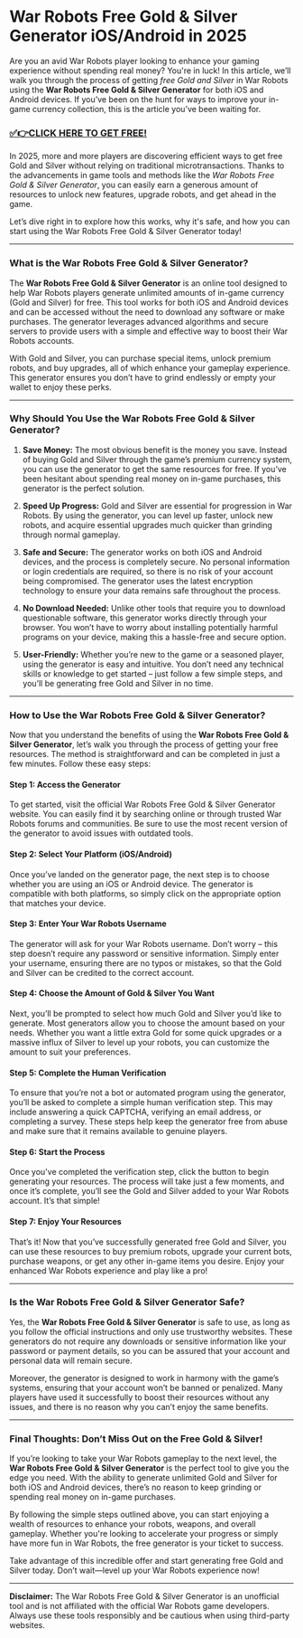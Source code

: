 # War Robots Free Gold & Silver Generator iOS/Android in 2025

Are you an avid War Robots player looking to enhance your gaming experience without spending real money? You're in luck! In this article, we’ll walk you through the process of getting *free Gold and Silver* in War Robots using the **War Robots Free Gold & Silver Generator** for both iOS and Android devices. If you’ve been on the hunt for ways to improve your in-game currency collection, this is the article you’ve been waiting for.

### [✅👉CLICK HERE TO GET FREE!](https://justfree.xyz/war/robots/)

In 2025, more and more players are discovering efficient ways to get free Gold and Silver without relying on traditional microtransactions. Thanks to the advancements in game tools and methods like the *War Robots Free Gold & Silver Generator*, you can easily earn a generous amount of resources to unlock new features, upgrade robots, and get ahead in the game.

Let’s dive right in to explore how this works, why it's safe, and how you can start using the War Robots Free Gold & Silver Generator today!

---

### What is the War Robots Free Gold & Silver Generator?

The **War Robots Free Gold & Silver Generator** is an online tool designed to help War Robots players generate unlimited amounts of in-game currency (Gold and Silver) for free. This tool works for both iOS and Android devices and can be accessed without the need to download any software or make purchases. The generator leverages advanced algorithms and secure servers to provide users with a simple and effective way to boost their War Robots accounts.

With Gold and Silver, you can purchase special items, unlock premium robots, and buy upgrades, all of which enhance your gameplay experience. This generator ensures you don’t have to grind endlessly or empty your wallet to enjoy these perks.

---

### Why Should You Use the War Robots Free Gold & Silver Generator?

1. **Save Money:** The most obvious benefit is the money you save. Instead of buying Gold and Silver through the game’s premium currency system, you can use the generator to get the same resources for free. If you’ve been hesitant about spending real money on in-game purchases, this generator is the perfect solution.

2. **Speed Up Progress:** Gold and Silver are essential for progression in War Robots. By using the generator, you can level up faster, unlock new robots, and acquire essential upgrades much quicker than grinding through normal gameplay.

3. **Safe and Secure:** The generator works on both iOS and Android devices, and the process is completely secure. No personal information or login credentials are required, so there is no risk of your account being compromised. The generator uses the latest encryption technology to ensure your data remains safe throughout the process.

4. **No Download Needed:** Unlike other tools that require you to download questionable software, this generator works directly through your browser. You won’t have to worry about installing potentially harmful programs on your device, making this a hassle-free and secure option.

5. **User-Friendly:** Whether you’re new to the game or a seasoned player, using the generator is easy and intuitive. You don’t need any technical skills or knowledge to get started – just follow a few simple steps, and you’ll be generating free Gold and Silver in no time.

---

### How to Use the War Robots Free Gold & Silver Generator?

Now that you understand the benefits of using the **War Robots Free Gold & Silver Generator**, let’s walk you through the process of getting your free resources. The method is straightforward and can be completed in just a few minutes. Follow these easy steps:

#### Step 1: Access the Generator

To get started, visit the official War Robots Free Gold & Silver Generator website. You can easily find it by searching online or through trusted War Robots forums and communities. Be sure to use the most recent version of the generator to avoid issues with outdated tools.

#### Step 2: Select Your Platform (iOS/Android)

Once you’ve landed on the generator page, the next step is to choose whether you are using an iOS or Android device. The generator is compatible with both platforms, so simply click on the appropriate option that matches your device.

#### Step 3: Enter Your War Robots Username

The generator will ask for your War Robots username. Don’t worry – this step doesn’t require any password or sensitive information. Simply enter your username, ensuring there are no typos or mistakes, so that the Gold and Silver can be credited to the correct account.

#### Step 4: Choose the Amount of Gold & Silver You Want

Next, you’ll be prompted to select how much Gold and Silver you’d like to generate. Most generators allow you to choose the amount based on your needs. Whether you want a little extra Gold for some quick upgrades or a massive influx of Silver to level up your robots, you can customize the amount to suit your preferences.

#### Step 5: Complete the Human Verification

To ensure that you’re not a bot or automated program using the generator, you’ll be asked to complete a simple human verification step. This may include answering a quick CAPTCHA, verifying an email address, or completing a survey. These steps help keep the generator free from abuse and make sure that it remains available to genuine players.

#### Step 6: Start the Process

Once you've completed the verification step, click the button to begin generating your resources. The process will take just a few moments, and once it’s complete, you’ll see the Gold and Silver added to your War Robots account. It’s that simple!

#### Step 7: Enjoy Your Resources

That’s it! Now that you’ve successfully generated free Gold and Silver, you can use these resources to buy premium robots, upgrade your current bots, purchase weapons, or get any other in-game items you desire. Enjoy your enhanced War Robots experience and play like a pro!

---

### Is the War Robots Free Gold & Silver Generator Safe?

Yes, the **War Robots Free Gold & Silver Generator** is safe to use, as long as you follow the official instructions and only use trustworthy websites. These generators do not require any downloads or sensitive information like your password or payment details, so you can be assured that your account and personal data will remain secure.

Moreover, the generator is designed to work in harmony with the game’s systems, ensuring that your account won’t be banned or penalized. Many players have used it successfully to boost their resources without any issues, and there is no reason why you can’t enjoy the same benefits.

---

### Final Thoughts: Don’t Miss Out on the Free Gold & Silver!

If you’re looking to take your War Robots gameplay to the next level, the **War Robots Free Gold & Silver Generator** is the perfect tool to give you the edge you need. With the ability to generate unlimited Gold and Silver for both iOS and Android devices, there’s no reason to keep grinding or spending real money on in-game purchases.

By following the simple steps outlined above, you can start enjoying a wealth of resources to enhance your robots, weapons, and overall gameplay. Whether you're looking to accelerate your progress or simply have more fun in War Robots, the free generator is your ticket to success.

Take advantage of this incredible offer and start generating free Gold and Silver today. Don’t wait—level up your War Robots experience now! 

---

**Disclaimer:** The War Robots Free Gold & Silver Generator is an unofficial tool and is not affiliated with the official War Robots game developers. Always use these tools responsibly and be cautious when using third-party websites.
